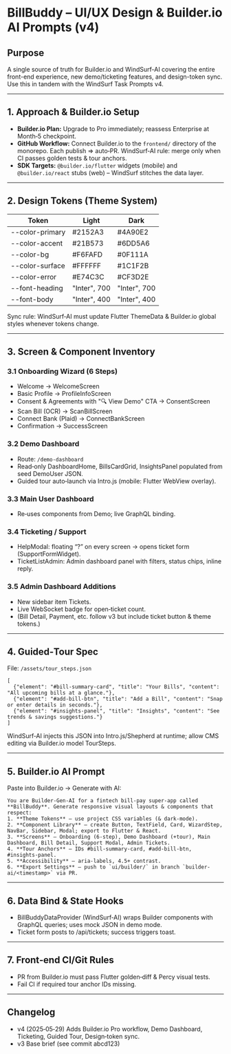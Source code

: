 # BillBuddy – UI/UX Design & Builder.io AI Prompts (v4)

## Purpose
A single source of truth for Builder.io and WindSurf-AI covering the entire front-end experience, new demo/ticketing features, and design-token sync. Use this in tandem with the WindSurf Task Prompts v4.

---

## 1. Approach & Builder.io Setup
- **Builder.io Plan:** Upgrade to Pro immediately; reassess Enterprise at Month‑5 checkpoint.
- **GitHub Workflow:** Connect Builder.io to the `frontend/` directory of the monorepo. Each publish ⇒ auto‑PR. WindSurf‑AI rule: merge only when CI passes golden tests & tour anchors.
- **SDK Targets:** `@builder.io/flutter` widgets (mobile) and `@builder.io/react` stubs (web) – WindSurf stitches the data layer.

---

## 2. Design Tokens (Theme System)
| Token             | Light     | Dark     |
|-------------------|-----------|----------|
| --color-primary   | #2152A3   | #4A90E2  |
| --color-accent    | #21B573   | #6DD5A6  |
| --color-bg        | #F6FAFD   | #0F111A  |
| --color-surface   | #FFFFFF   | #1C1F2B  |
| --color-error     | #E74C3C   | #CF3D2E  |
| --font-heading    | "Inter", 700 | "Inter", 700 |
| --font-body       | "Inter", 400 | "Inter", 400 |

Sync rule: WindSurf‑AI must update Flutter ThemeData & Builder.io global styles whenever tokens change.

---

## 3. Screen & Component Inventory
### 3.1 Onboarding Wizard (6 Steps)
- Welcome → WelcomeScreen
- Basic Profile → ProfileInfoScreen
- Consent & Agreements with "🔍 View Demo" CTA → ConsentScreen
- Scan Bill (OCR) → ScanBillScreen
- Connect Bank (Plaid) → ConnectBankScreen
- Confirmation → SuccessScreen

### 3.2 Demo Dashboard
- Route: `/demo-dashboard`
- Read‑only DashboardHome, BillsCardGrid, InsightsPanel populated from seed DemoUser JSON.
- Guided tour auto‑launch via Intro.js (mobile: Flutter WebView overlay).

### 3.3 Main User Dashboard
- Re‑uses components from Demo; live GraphQL binding.

### 3.4 Ticketing / Support
- HelpModal: floating “?” on every screen → opens ticket form (SupportFormWidget).
- TicketListAdmin: Admin dashboard panel with filters, status chips, inline reply.

### 3.5 Admin Dashboard Additions
- New sidebar item Tickets.
- Live WebSocket badge for open‑ticket count.
- (Bill Detail, Payment, etc. follow v3 but include ticket button & theme tokens.)

---

## 4. Guided‑Tour Spec
File: `/assets/tour_steps.json`
```
[
  {"element": "#bill-summary-card", "title": "Your Bills", "content": "All upcoming bills at a glance."},
  {"element": "#add-bill-btn", "title": "Add a Bill", "content": "Snap or enter details in seconds."},
  {"element": "#insights-panel", "title": "Insights", "content": "See trends & savings suggestions."}
]
```
WindSurf‑AI injects this JSON into Intro.js/Shepherd at runtime; allow CMS editing via Builder.io model TourSteps.

---

## 5. Builder.io AI Prompt
Paste into Builder.io → Generate with AI:

```
You are Builder‑Gen‑AI for a fintech bill‑pay super‑app called **BillBuddy**. Generate responsive visual layouts & components that respect:
1. **Theme Tokens** — use project CSS variables (& dark‑mode).
2. **Component Library** — create Button, TextField, Card, WizardStep, NavBar, Sidebar, Modal; export to Flutter & React.
3. **Screens** — Onboarding (6‑step), Demo Dashboard (+tour), Main Dashboard, Bill Detail, Support Modal, Admin Tickets.
4. **Tour Anchors** — IDs #bill-summary-card, #add-bill-btn, #insights-panel.
5. **Accessibility** — aria‑labels, 4.5+ contrast.
6. **Export Settings** — push to `ui/builder/` in branch `builder-ai/<timestamp>` via PR.
```

---

## 6. Data Bind & State Hooks
- BillBuddyDataProvider (WindSurf‑AI) wraps Builder components with GraphQL queries; uses mock JSON in demo mode.
- Ticket form posts to /api/tickets; success triggers toast.

---

## 7. Front‑end CI/Git Rules
- PR from Builder.io must pass Flutter golden‑diff & Percy visual tests.
- Fail CI if required tour anchor IDs missing.

---

## Changelog
- v4 (2025‑05‑29) Adds Builder.io Pro workflow, Demo Dashboard, Ticketing, Guided Tour, Design‑token sync.
- v3 Base brief (see commit abcd123)
